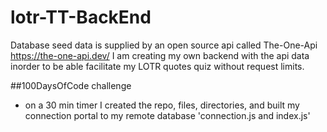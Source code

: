 # lotr-TT-BackEnd
Database seed data is supplied by an open source api called The-One-Api https://the-one-api.dev/
I am creating my own backend with the api data inorder to be able facilitate my LOTR quotes quiz without request limits.


##100DaysOfCode challenge
- on a  30 min timer I created the repo, files, directories, and built my connection portal to my remote database 'connection.js and index.js'
